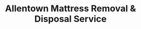 ---
layout: location.njk
title: Allentown Mattress Removal & Disposal Service
description: Professional mattress removal in Allentown, PA. Next-day pickup  Licensed, insured, and eco-friendly serving the Lehigh Valley's largest city and Pennsylvania's third-largest metro.
permalink: /mattress-removal/pennsylvania/allentown/
city: Allentown
state: Pennsylvania
stateSlug: pennsylvania
coordinates:
  lat: 40.6084
  lng: -75.4902
pricing:
  startingPrice: 125
  single: 125
  queen: 125
  king: 135
  boxSpring: 30
neighborhoods:
  - name: "Center City Downtown"
    zipCodes: ["18101"]
  - name: "Hamilton Street District"
    zipCodes: ["18102"]
  - name: "West End"
    zipCodes: ["18103"]
  - name: "East Allentown"
    zipCodes: ["18102"]
  - name: "North Side"
    zipCodes: ["18104"]
  - name: "South Side"
    zipCodes: ["18105"]
  - name: "PPL Center Area"
    zipCodes: ["18101"]
  - name: "Airport District"
    zipCodes: ["18105"]
  - name: "Industrial Corridor"
    zipCodes: ["18103"]
  - name: "Hospital District"
    zipCodes: ["18103"]
  - name: "Jordan Creek Area"
    zipCodes: ["18104"]
  - name: "Little Lehigh Creek Area"
    zipCodes: ["18105"]
  - name: "15th Street Corridor"
    zipCodes: ["18102"]
  - name: "Cultural Arts District"
    zipCodes: ["18101"]
  - name: "Residential Hills"
    zipCodes: ["18104"]
zipCodes: 
  - "18101"
  - "18102"
  - "18103"
  - "18104"
  - "18105"
recyclingPartners:
  - "Republic Services"
  - "J.P. Mascaro & Sons"
  - "City of Allentown Public Works"
  - "Lehigh County Recycling"
localRegulations: "Allentown provides weekly bulk item collection allowing one mattress or furniture piece per week on the second collection night (Wednesday, Thursday, or Friday) of designated collection zones at no additional charge. The city's Public Works Department at 641 S. 10th Street manages solid waste collection with specific guidelines that bulk items like mattresses cannot exceed pickup capacity and must be placed curbside on the designated second collection night only. As Pennsylvania's third-largest city with 125,320 residents and the Lehigh Valley's economic center, Allentown's waste management coordinates with growing urban density, diverse housing stock from historic downtown to suburban developments, and the challenge of serving both established neighborhoods and rapidly expanding commercial districts throughout the metropolitan area."
nearbyCities:
  - name: "Bethlehem"
    distance: "5 miles"
    isSuburb: true
  - name: "Easton"
    distance: "15 miles"
    isSuburb: true
  - name: "Philadelphia"
    distance: "60 miles"
    isSuburb: false
reviews:
  count: 148
  featured:
    - reviewer: "Carlos M."
      rating: 5
      text: "Called after we upgraded our bedroom set and needed the old mattress gone fast. They scheduled next day service and handled the downtown access perfectly. Much easier than waiting for the city's bulk collection schedule."
      neighborhood: "Hamilton Street District"
    - reviewer: "Jennifer L."
      rating: 5
      text: "Downsizing meant getting rid of our guest room mattress. Fair pricing and they showed up exactly when promised. Professional team that loaded everything quickly without any hassle."
      neighborhood: "West End"
    - reviewer: "Michael R."
      rating: 5
      text: "Moving out before lease ended and had tight timing constraints. These guys made it simple with next day pickup and handled everything efficiently. Saved us from rental penalties."
      neighborhood: "Cultural Arts District"
faqs:
  - question: "How quickly can you remove mattresses in Allentown?"
    answer: "Next-day service throughout Allentown's neighborhoods, accommodating Lehigh Valley metro timing and Pennsylvania's third-largest city logistics."
  - question: "Do you serve all Allentown neighborhoods?"
    answer: "Complete coverage from Center City Downtown to West End, North Side to South Side, across all ZIP codes 18101-18105."
  - question: "What's included in your $125 Allentown pickup fee?"
    answer: "Base price covers pickup, loading, transportation, and eco-friendly recycling for one mattress. Box springs add $30 each."
  - question: "How does this compare to Allentown's bulk pickup service?"
    answer: "We eliminate the need to wait for your designated second collection night, avoid weekly bulk item limitations, and provide immediate scheduling without city collection zone coordination."
  - question: "Can you handle Allentown's downtown and suburban areas?"
    answer: "Yes, our teams are experienced with Center City's urban access, suburban West End neighborhoods, and mixed residential areas throughout Pennsylvania's third-largest metropolitan area."
  - question: "Do you coordinate with Lehigh Valley business schedules?"
    answer: "Absolutely. We understand the Lehigh Valley's industrial and commercial timing, offering flexible scheduling that works around business operations and residential needs."
  - question: "Are you licensed for waste removal in Lehigh County?"
    answer: "We maintain all required Pennsylvania and Lehigh County permits with comprehensive insurance, providing compliant disposal through our nationwide recycling network."
  - question: "What payment methods do you accept in Allentown?"
    answer: "All major credit cards, cash, and invoicing options for residents, businesses, and commercial properties."
schema:
  "@type": "LocalBusiness"
  name: "A Bedder World Allentown"
  address:
    "@type": "PostalAddress"
    addressLocality: "Allentown"
    addressRegion: "PA"
    addressCountry: "US"
  geo:
    "@type": "GeoCoordinates" 
    latitude: 40.6084
    longitude: -75.4902
  telephone: "(720) 263-6094"
  priceRange: "$125-$180"
  aggregateRating:
    "@type": "AggregateRating"
    ratingValue: 4.9
    reviewCount: 148
pageContent:
  heroDescription: "Professional mattress removal serving Allentown with reliable next-day pickup  Part of our nationwide network that has recycled over 1 million mattresses, we provide licensed, insured service designed for the Lehigh Valley's largest city and Pennsylvania's third-largest metro."
  
  aboutService: "Next-day mattress pickup at $125 designed for Allentown's unique position as the Lehigh Valley's economic center and Pennsylvania's third-largest city with 125,320 residents. From professionals working in the Hamilton Street District to families throughout West End's established neighborhoods and residents in Center City's cultural arts district, Allentown's diverse population faces distinct disposal challenges across this rapidly growing metropolitan area. Rather than waiting for the city's weekly bulk collection on designated second collection nights, coordinating with collection zone schedules, or managing Public Works Department requirements at 641 S. 10th Street, our streamlined service handles everything through one simple appointment. Whether you live near the PPL Center's entertainment district, the Airport District's commercial developments, or residential neighborhoods throughout North and South Side areas, we understand the practical needs of the Lehigh Valley's most populous city and regional business hub. Each collected mattress flows through our national recycling network that has processed over 1 million units, with 80% of materials recovered for manufacturing reuse - supporting the same innovation that makes Allentown a leader in the growing Lehigh Valley market."

  serviceAreasIntro: "Professional mattress pickup serves all Allentown neighborhoods from Center City Downtown to West End, expertly coordinating with metro area logistics and Lehigh Valley business schedules. From Hamilton Street's commercial corridor to residential hills and cultural districts, our operations understand urban density challenges and suburban access requirements. Service flexibility accommodates business moves, family transitions, and the dynamic needs of Pennsylvania's third-largest city with ongoing economic development."

  regulationsCompliance: "Our licensed service eliminates the complexity of Allentown's weekly bulk collection system requiring placement on designated second collection nights within specific collection zones. We handle all Lehigh County disposal requirements through one simple appointment, providing transparent pricing without collection zone coordination or Public Works Department scheduling constraints."

  environmentalImpact: "Environmental stewardship aligns with Allentown's commitment to sustainable urban development and the Lehigh Valley's conservation leadership. Our mattress recycling initiative ensures 80% of collected materials avoid regional landfills, instead flowing into manufacturing processes that create new products. Steel springs support construction applications, foam components become padding for various projects, and textile materials gain new purpose through advanced processing. This responsible approach supports the regional economic vitality while providing the metropolitan community with disposal solutions that honor both urban innovation and environmental responsibility."

  howItWorksScheduling: "Flexible scheduling respects Allentown's business rhythms and metropolitan patterns, accommodating Lehigh Valley commercial timing, residential schedules, and the varied lifestyle needs of Pennsylvania's third-largest metropolitan area."

  howItWorksService: "Licensed pickup teams understand urban access requirements and suburban neighborhood logistics, handling all Lehigh County disposal requirements with metro area expertise and professional efficiency."

  howItWorksDisposal: "Each mattress connects to our nationwide recycling network's proven processing capabilities, where Pennsylvania's environmental standards guide component recovery through sustainable manufacturing partnerships that support the Commonwealth's economic and conservation leadership."

  sidebarStats:
    mattressesRemoved: "2,240"
---